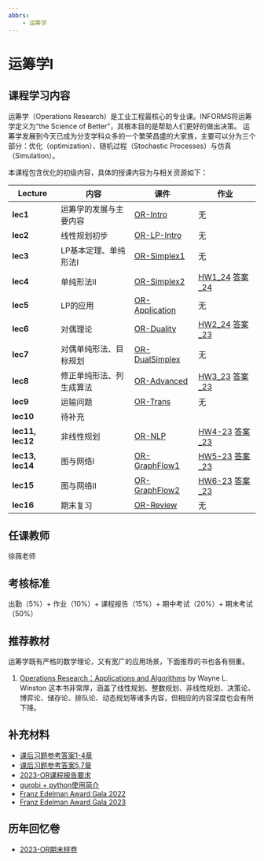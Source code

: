 ```yaml
---
abbrs:
    - 运筹学
---
```


# 运筹学Ⅰ

## 课程学习内容

运筹学（Operations Research）是工业工程最核心的专业课。INFORMS将运筹学定义为“the Science of Better"，其根本目的是帮助人们更好的做出决策。
运筹学发展到今天已成为分支学科众多的一个繁荣昌盛的大家族，主要可以分为三个部分：优化（optimization）、随机过程（Stochastic Processes）与仿真（Simulation）。

本课程包含优化的初级内容，具体的授课内容为与相关资源如下：


| Lecture          | 内容                      | 课件                               | 作业                          |
|------------------|--------------------------|------------------------------------|-------------------------------|
| **lec1**         | 运筹学的发展与主要内容     | [OR-Intro](OR-Intro-2024.pdf)      | 无                            |
| **lec2**         | 线性规划初步               | [OR-LP-Intro](OR-Lec-1-2024.pdf)   | 无                            |
| **lec3**         | LP基本定理、单纯形法Ⅰ    | [OR-Simplex1](OR-Lec-2-2024.pdf)   | 无                            |
| **lec4**         | 单纯形法Ⅱ                | [OR-Simplex2](OR-Lec-3-2024.pdf)   | [HW1_24](OR-HW1.pdf) [答案_24](OR-HW1-24-25-ans.pdf) |
| **lec5**         | LP的应用                  | [OR-Application](OR-Lec-4-2024.pdf)| 无                            |
| **lec6**         | 对偶理论                  | [OR-Duality](OR-Lec-5-2024.pdf)    | [HW2_24](OR-HW2.pdf) [答案_23](OR-HW2-23-24-ans.pdf) |
| **lec7**         | 对偶单纯形法、目标规划    | [OR-DualSimplex](OR-Lec-6-2024.pdf)| 无                            |
| **lec8**         | 修正单纯形法、列生成算法   | [OR-Advanced](OR-Lec-7-2024.pdf)   | [HW3_23](OR-HW3.pdf) [答案_23](OR-HW3-23-24-ans.pdf) |
| **lec9**         | 运输问题                   | [OR-Trans](OR-Lec-8-2023.pdf)      | 无                            |
| **lec10**        | 待补充                     |                                    |                               |
| **lec11, lec12** | 非线性规划                 | [OR-NLP](OR-Lec-11-12-2023.pdf)    | [HW4-23](OR-HW4-23-24.pdf) [答案_23](OR-HW4-23-24-ans.pdf) |
| **lec13, lec14** | 图与网络Ⅰ                 | [OR-GraphFlow1](OR-Lec-13-14-2023.pdf)| [HW5-23](OR-HW5-23-24.pdf) [答案_23](OR-HW5-23-24-ans.pdf) |
| **lec15**        | 图与网络Ⅱ                 | [OR-GraphFlow2](OR-Lec-15-2023.pdf)| [HW6-23](OR-HW6-23-24.pdf) [答案_23](OR-HW6-23-24-ans.pdf) |
| **lec16**        | 期末复习                  | [OR-Review](OR-Review-2023.pdf)    | 无                            |


## 任课教师
徐薇老师

## 考核标准
出勤（5%）+ 作业（10%）+ 课程报告（15%）+ 期中考试（20%）+ 期末考试（50%）

## 推荐教材
运筹学既有严格的数学理论，又有宽广的应用场景，下面推荐的书也各有侧重。

1. [Operations Research：Applications and Algorithms](Operations_Research_Applications_and_Algorithms.pdf) by Wayne L. Winston 
这本书非常厚，涵盖了线性规划、整数规划、非线性规划、决策论、博弈论、储存论、排队论、动态规划等诸多内容，但相应的内容深度也会有所下降。
<!-- 由于内容太多（一千多页），所以不太可能一口气读完，建议当成手册使用，当学习到对应内容时翻看，可以对知识有基本的了解。 -->

## 补充材料
- [课后习题参考答案1-4章](课后习题参考答案第1-4章.pdf)
- [课后习题参考答案5,7章](课后习题参考答案第5,7章.pdf)
- [2023-OR课程报告要求](2023-OR课程报告要求.pdf)
- [gurobi + python使用简介](gurobi+python使用简介.pdf)
- [Franz Edelman Award Gala 2022](2022_Edelman_Gala_Book.pdf)
- [Franz Edelman Award Gala 2023](2023_Edelman_Gala_Book.pdf)


## 历年回忆卷
- [2023-OR期末样卷](2023-OR期末样卷.pdf)